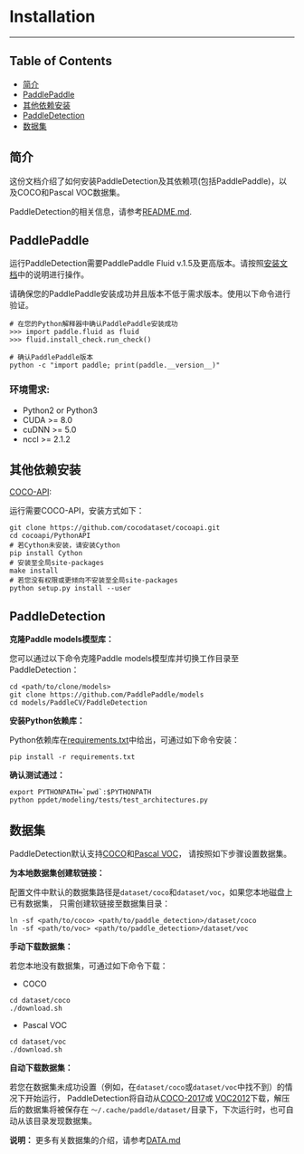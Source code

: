# Installation

---
## Table of Contents

- [简介](#introduction)
- [PaddlePaddle](#paddlepaddle)
- [其他依赖安装](#other-dependencies)
- [PaddleDetection](#paddle-detection)
- [数据集](#datasets)


## 简介

这份文档介绍了如何安装PaddleDetection及其依赖项(包括PaddlePaddle)，以及COCO和Pascal VOC数据集。

PaddleDetection的相关信息，请参考[README.md](../README.md).


## PaddlePaddle


运行PaddleDetection需要PaddlePaddle Fluid v.1.5及更高版本。请按照[安装文档](http://www.paddlepaddle.org.cn/)中的说明进行操作。

请确保您的PaddlePaddle安装成功并且版本不低于需求版本。使用以下命令进行验证。

```
# 在您的Python解释器中确认PaddlePaddle安装成功
>>> import paddle.fluid as fluid 
>>> fluid.install_check.run_check()

# 确认PaddlePaddle版本
python -c "import paddle; print(paddle.__version__)"
```

### 环境需求:

- Python2 or Python3
- CUDA >= 8.0
- cuDNN >= 5.0
- nccl >= 2.1.2


## 其他依赖安装

[COCO-API](https://github.com/cocodataset/cocoapi):

运行需要COCO-API，安装方式如下：

    git clone https://github.com/cocodataset/cocoapi.git
    cd cocoapi/PythonAPI
    # 若Cython未安装，请安装Cython
    pip install Cython
    # 安装至全局site-packages
    make install
    # 若您没有权限或更倾向不安装至全局site-packages
    python setup.py install --user


## PaddleDetection

**克隆Paddle models模型库：**

您可以通过以下命令克隆Paddle models模型库并切换工作目录至PaddleDetection：

```
cd <path/to/clone/models>
git clone https://github.com/PaddlePaddle/models
cd models/PaddleCV/PaddleDetection
```

**安装Python依赖库：**

Python依赖库在[requirements.txt](../requirements.txt)中给出，可通过如下命令安装：

```
pip install -r requirements.txt
```

**确认测试通过：**

```
export PYTHONPATH=`pwd`:$PYTHONPATH
python ppdet/modeling/tests/test_architectures.py
```


## 数据集


PaddleDetection默认支持[COCO](http://cocodataset.org)和[Pascal VOC](http://host.robots.ox.ac.uk/pascal/VOC/)，
请按照如下步骤设置数据集。

**为本地数据集创建软链接：**


配置文件中默认的数据集路径是`dataset/coco`和`dataset/voc`，如果您本地磁盘上已有数据集，
只需创建软链接至数据集目录：

```
ln -sf <path/to/coco> <path/to/paddle_detection>/dataset/coco
ln -sf <path/to/voc> <path/to/paddle_detection>/dataset/voc
```

**手动下载数据集：**

若您本地没有数据集，可通过如下命令下载：

- COCO

```
cd dataset/coco
./download.sh
```

- Pascal VOC

```
cd dataset/voc
./download.sh
```

**自动下载数据集：**

若您在数据集未成功设置（例如，在`dataset/coco`或`dataset/voc`中找不到）的情况下开始运行，
PaddleDetection将自动从[COCO-2017](http://images.cocodataset.org)或
[VOC2012](http://host.robots.ox.ac.uk/pascal/VOC)下载，解压后的数据集将被保存在
`〜/.cache/paddle/dataset/`目录下，下次运行时，也可自动从该目录发现数据集。


**说明：** 更多有关数据集的介绍，请参考[DATA.md](DATA_cn.md)
